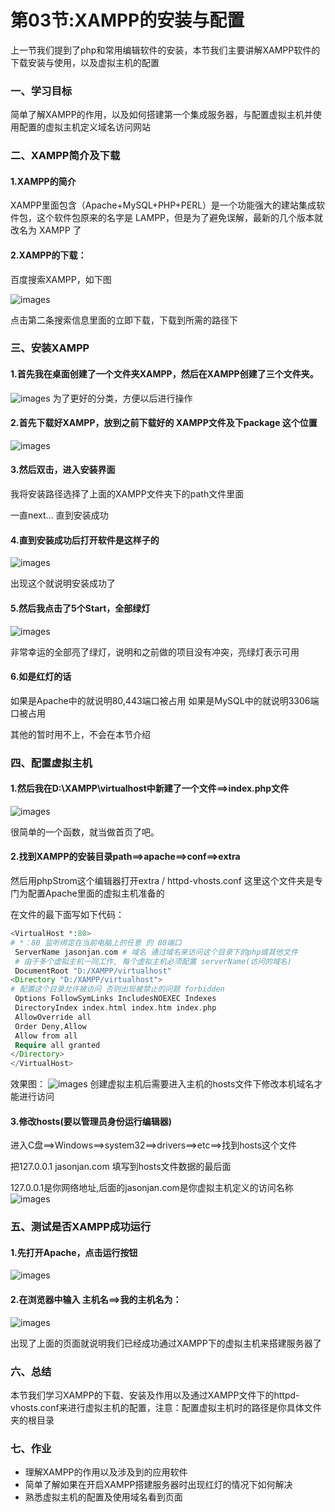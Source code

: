 # 第03节:XAMPP的安装与配置
上一节我们提到了php和常用编辑软件的安装，本节我们主要讲解XAMPP软件的下载安装与使用，以及虚拟主机的配置

### 一、学习目标
简单了解XAMPP的作用，以及如何搭建第一个集成服务器，与配置虚拟主机并使用配置的虚拟主机定义域名访问网站

### 二、XAMPP简介及下载
#### 1.XAMPP的简介
XAMPP里面包含（Apache+MySQL+PHP+PERL）是一个功能强大的建站集成软件包，这个软件包原来的名字是 LAMPP，但是为了避免误解，最新的几个版本就改名为 XAMPP 了

#### 2.XAMPP的下载：
百度搜索XAMPP，如下图

![images](../images/0102_img.png)

点击第二条搜索信息里面的立即下载，下载到所需的路径下

### 三、安装XAMPP
#### 1.首先我在桌面创建了一个文件夹XAMPP，然后在XAMPP创建了三个文件夹。
![images](../images/0102_png.png)
为了更好的分类，方便以后进行操作
#### 2.首先下载好XAMPP，放到之前下载好的 XAMPP文件及下package 这个位置
![images](../images/0102_images.png)

#### 3.然后双击，进入安装界面

我将安装路径选择了上面的XAMPP文件夹下的path文件里面

一直next... 直到安装成功

#### 4.直到安装成功后打开软件是这样子的
![images](../images/0102_image.png)

出现这个就说明安装成功了

#### 5.然后我点击了5个Start，全部绿灯
![images](../images/0102_imgs.png)

非常幸运的全部亮了绿灯，说明和之前做的项目没有冲突，亮绿灯表示可用

#### 6.如是红灯的话
如果是Apache中的就说明80,443端口被占用
如果是MySQL中的就说明3306端口被占用

其他的暂时用不上，不会在本节介绍

### 四、配置虚拟主机
#### 1.然后我在D:\XAMPP\virtualhost中新建了一个文件==>index.php文件

![images](../images/0102_pngs.png)


很简单的一个函数，就当做首页了吧。

#### 2.找到XAMPP的安装目录path==>apache==>conf==>extra

然后用phpStrom这个编辑器打开extra / httpd-vhosts.conf
这里这个文件夹是专门为配置Apache里面的虚拟主机准备的

在文件的最下面写如下代码：

``` php
<VirtualHost *:80>
# *：80 监听绑定在当前电脑上的任意 的 80端口
 ServerName jasonjan.com # 域名 通过域名来访问这个目录下的php或其他文件
 # 由于多个虚拟主机一同工作, 每个虚拟主机必须配置 serverName(访问的域名)
 DocumentRoot "D:/XAMPP/virtualhost"
<Directory "D:/XAMPP/virtualhost"> 
# 配置这个目录允许被访问 否则出现被禁止的问题 forbidden
 Options FollowSymLinks IncludesNOEXEC Indexes
 DirectoryIndex index.html index.htm index.php
 AllowOverride all 
 Order Deny,Allow 
 Allow from all 
 Require all granted
</Directory>
</VirtualHost>
```

效果图：
![images](../images/0102_api.png)
创建虚拟主机后需要进入主机的hosts文件下修改本机域名才能进行访问
#### 3.修改hosts(要以管理员身份运行编辑器)
进入C盘==>Windows==>system32==>drivers==>etc==>找到hosts这个文件

把127.0.0.1 jasonjan.com 填写到hosts文件数据的最后面

127.0.0.1是你网络地址,后面的jasonjan.com是你虚拟主机定义的访问名称
![images](../images/0102_jasonjan.png)

### 五、测试是否XAMPP成功运行
#### 1.先打开Apache，点击运行按钮
![images](../images/0102_Apache.png)

#### 2.在浏览器中输入 主机名==>我的主机名为：

![images](../images/0102_logo.png)

出现了上面的页面就说明我们已经成功通过XAMPP下的虚拟主机来搭建服务器了

### 六、总结
本节我们学习XAMPP的下载、安装及作用以及通过XAMPP文件下的httpd-vhosts.conf来进行虚拟主机的配置，注意：配置虚拟主机时的路径是你具体文件夹的根目录

### 七、作业
* 理解XAMPP的作用以及涉及到的应用软件
* 简单了解如果在开启XAMPP搭建服务器时出现红灯的情况下如何解决
* 熟悉虚拟主机的配置及使用域名看到页面